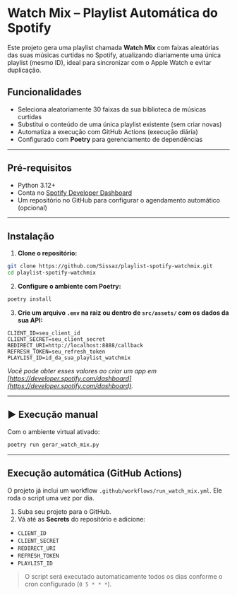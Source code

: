 # Watch Mix – Playlist Automática do Spotify

Este projeto gera uma playlist chamada **Watch Mix** com faixas aleatórias das suas músicas curtidas no Spotify, atualizando diariamente uma única playlist (mesmo ID), ideal para sincronizar com o Apple Watch e evitar duplicação.

## Funcionalidades

* Seleciona aleatoriamente 30 faixas da sua biblioteca de músicas curtidas
* Substitui o conteúdo de uma única playlist existente (sem criar novas)
* Automatiza a execução com GitHub Actions (execução diária)
* Configurado com **Poetry** para gerenciamento de dependências

---

## Pré-requisitos

* Python 3.12+
* Conta no [Spotify Developer Dashboard](https://developer.spotify.com/dashboard)
* Um repositório no GitHub para configurar o agendamento automático (opcional)

---

## Instalação

1. **Clone o repositório:**

```bash
git clone https://github.com/Sissaz/playlist-spotify-watchmix.git
cd playlist-spotify-watchmix
```

2. **Configure o ambiente com Poetry:**

```bash
poetry install
```

3. **Crie um arquivo `.env` na raiz ou dentro de `src/assets/` com os dados da sua API:**

```env
CLIENT_ID=seu_client_id
CLIENT_SECRET=seu_client_secret
REDIRECT_URI=http://localhost:8888/callback
REFRESH_TOKEN=seu_refresh_token
PLAYLIST_ID=id_da_sua_playlist_watchmix
```

*Você pode obter esses valores ao criar um app em [https://developer.spotify.com/dashboard](https://developer.spotify.com/dashboard).*

---

## ▶️ Execução manual

Com o ambiente virtual ativado:

```bash
poetry run gerar_watch_mix.py
```

---

## Execução automática (GitHub Actions)

O projeto já inclui um workflow `.github/workflows/run_watch_mix.yml`. Ele roda o script uma vez por dia.

1. Suba seu projeto para o GitHub.
2. Vá até as **Secrets** do repositório e adicione:

* `CLIENT_ID`
* `CLIENT_SECRET`
* `REDIRECT_URI`
* `REFRESH_TOKEN`
* `PLAYLIST_ID`

> O script será executado automaticamente todos os dias conforme o cron configurado (`0 5 * * *`).
